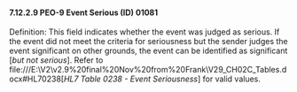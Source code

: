 #### 7.12.2.9 PEO-9 Event Serious (ID) 01081

Definition: This field indicates whether the event was judged as serious. If the event did not meet the criteria for seriousness but the sender judges the event significant on other grounds, the event can be identified as significant [_but not serious_]. Refer to file:///E:\V2\v2.9%20final%20Nov%20from%20Frank\V29_CH02C_Tables.docx#HL70238[_HL7 Table 0238 - Event Seriousness_] for valid values.
